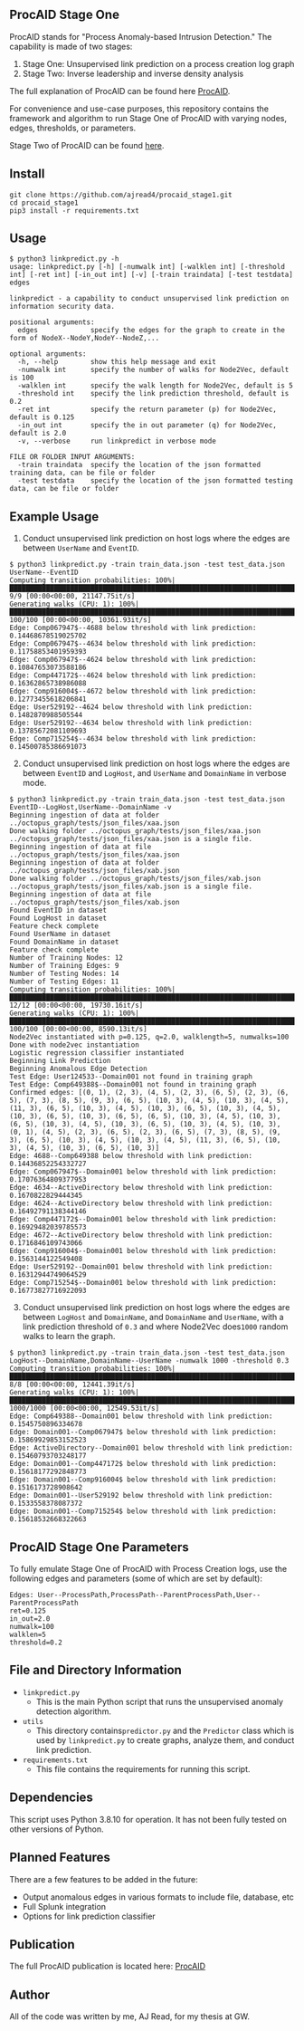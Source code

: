 ## ProcAID Stage One 

ProcAID stands for "Process Anomaly-based Intrusion Detection." The capability is made of two stages: 

1. Stage One: Unsupervised link prediction on a process creation log graph 
2. Stage Two: Inverse leadership and inverse density analysis  

The full explanation of ProcAID can be found here [ProcAID](https://www.proquest.com/openview/e4ce5ff777fc5943a8b4624677b3cad1/1.pdf?pq-origsite=gscholar&cbl=18750&diss=y).

For convenience and use-case purposes, this repository contains the framework and algorithm to run Stage One of ProcAID with varying nodes, edges, thresholds, or parameters.

Stage Two of ProcAID can be found [here](https://github.com/ajread4/procaid_stage2).

## Install
```
git clone https://github.com/ajread4/procaid_stage1.git
cd procaid_stage1
pip3 install -r requirements.txt
```
## Usage
```
$ python3 linkpredict.py -h
usage: linkpredict.py [-h] [-numwalk int] [-walklen int] [-threshold int] [-ret int] [-in_out int] [-v] [-train traindata] [-test testdata] edges

linkpredict - a capability to conduct unsupervised link prediction on information security data.

positional arguments:
  edges             specify the edges for the graph to create in the form of NodeX--NodeY,NodeY--NodeZ,...

optional arguments:
  -h, --help        show this help message and exit
  -numwalk int      specify the number of walks for Node2Vec, default is 100
  -walklen int      specify the walk length for Node2Vec, default is 5
  -threshold int    specify the link prediction threshold, default is 0.2
  -ret int          specify the return parameter (p) for Node2Vec, default is 0.125
  -in_out int       specify the in out parameter (q) for Node2Vec, default is 2.0
  -v, --verbose     run linkpredict in verbose mode

FILE OR FOLDER INPUT ARGUMENTS:
  -train traindata  specify the location of the json formatted training data, can be file or folder
  -test testdata    specify the location of the json formatted testing data, can be file or folder
```

## Example Usage

1. Conduct unsupervised link prediction on host logs where the edges are between ```UserName``` and ```EventID```. 
```
$ python3 linkpredict.py -train train_data.json -test test_data.json UserName--EventID
Computing transition probabilities: 100%|███████████████████████████████████████████████████████████████████████████████████████████████████████| 9/9 [00:00<00:00, 21147.75it/s]
Generating walks (CPU: 1): 100%|████████████████████████████████████████████████████████████████████████████████████████████████████████████| 100/100 [00:00<00:00, 10361.93it/s]
Edge: Comp067947$--4688 below threshold with link prediction: 0.14468678519025702
Edge: Comp067947$--4634 below threshold with link prediction: 0.11758853401959393
Edge: Comp067947$--4624 below threshold with link prediction: 0.10847653073588186
Edge: Comp447172$--4624 below threshold with link prediction: 0.16362865738986088
Edge: Comp916004$--4672 below threshold with link prediction: 0.12773455618206841
Edge: User529192--4624 below threshold with link prediction: 0.1482870988505544
Edge: User529192--4634 below threshold with link prediction: 0.13785672081109693
Edge: Comp715254$--4634 below threshold with link prediction: 0.14500785386691073
```
2. Conduct unsupervised link prediction on host logs where the edges are between ```EventID``` and ```LogHost```, and ```UserName``` and ```DomainName``` in verbose mode. 
```
$ python3 linkpredict.py -train train_data.json -test test_data.json EventID--LogHost,UserName--DomainName -v
Beginning ingestion of data at folder ../octopus_graph/tests/json_files/xaa.json
Done walking folder ../octopus_graph/tests/json_files/xaa.json
../octopus_graph/tests/json_files/xaa.json is a single file.
Beginning ingestion of data at file ../octopus_graph/tests/json_files/xaa.json
Beginning ingestion of data at folder ../octopus_graph/tests/json_files/xab.json
Done walking folder ../octopus_graph/tests/json_files/xab.json
../octopus_graph/tests/json_files/xab.json is a single file.
Beginning ingestion of data at file ../octopus_graph/tests/json_files/xab.json
Found EventID in dataset
Found LogHost in dataset
Feature check complete
Found UserName in dataset
Found DomainName in dataset
Feature check complete
Number of Training Nodes: 12
Number of Training Edges: 9
Number of Testing Nodes: 14
Number of Testing Edges: 11
Computing transition probabilities: 100%|█████████████████████████████████████████████████████████████████████████████████████████████████████| 12/12 [00:00<00:00, 19730.16it/s]
Generating walks (CPU: 1): 100%|█████████████████████████████████████████████████████████████████████████████████████████████████████████████| 100/100 [00:00<00:00, 8590.13it/s]
Node2Vec instantiated with p=0.125, q=2.0, walklength=5, numwalks=100
Done with node2vec instantiation
Logistic regression classifier instantiated
Beginning Link Prediction
Beginning Anomalous Edge Detection
Test Edge: User124533--Domain001 not found in training graph
Test Edge: Comp649388$--Domain001 not found in training graph
Confirmed edges: [(0, 1), (2, 3), (4, 5), (2, 3), (6, 5), (2, 3), (6, 5), (7, 3), (8, 5), (9, 3), (6, 5), (10, 3), (4, 5), (10, 3), (4, 5), (11, 3), (6, 5), (10, 3), (4, 5), (10, 3), (6, 5), (10, 3), (4, 5), (10, 3), (6, 5), (10, 3), (6, 5), (6, 5), (10, 3), (4, 5), (10, 3), (6, 5), (10, 3), (4, 5), (10, 3), (6, 5), (10, 3), (4, 5), (10, 3), (0, 1), (4, 5), (2, 3), (6, 5), (2, 3), (6, 5), (7, 3), (8, 5), (9, 3), (6, 5), (10, 3), (4, 5), (10, 3), (4, 5), (11, 3), (6, 5), (10, 3), (4, 5), (10, 3), (6, 5), (10, 3)]
Edge: 4688--Comp649388 below threshold with link prediction: 0.14436852254332727
Edge: Comp067947$--Domain001 below threshold with link prediction: 0.17076364809377953
Edge: 4634--ActiveDirectory below threshold with link prediction: 0.1670822829444345
Edge: 4624--ActiveDirectory below threshold with link prediction: 0.16492791138344146
Edge: Comp447172$--Domain001 below threshold with link prediction: 0.16929482039785573
Edge: 4672--ActiveDirectory below threshold with link prediction: 0.1716846109743066
Edge: Comp916004$--Domain001 below threshold with link prediction: 0.1563144122549408
Edge: User529192--Domain001 below threshold with link prediction: 0.16312944749064529
Edge: Comp715254$--Domain001 below threshold with link prediction: 0.16773827716922093
```
3. Conduct unsupervised link prediction on host logs where the edges are between ```LogHost``` and ```DomainName```, and ```DomainName``` and ```UserName```, with a link prediction threshold of ```0.3``` and where Node2Vec does```1000``` random walks to learn the graph.
```
$ python3 linkpredict.py -train train_data.json -test test_data.json LogHost--DomainName,DomainName--UserName -numwalk 1000 -threshold 0.3
Computing transition probabilities: 100%|███████████████████████████████████████████████████████████████████████████████████████████████████████| 8/8 [00:00<00:00, 12441.39it/s]
Generating walks (CPU: 1): 100%|██████████████████████████████████████████████████████████████████████████████████████████████████████████| 1000/1000 [00:00<00:00, 12549.53it/s]
Edge: Comp649388--Domain001 below threshold with link prediction: 0.1545750896334678
Edge: Domain001--Comp067947$ below threshold with link prediction: 0.15869929853152523
Edge: ActiveDirectory--Domain001 below threshold with link prediction: 0.15460793703248177
Edge: Domain001--Comp447172$ below threshold with link prediction: 0.15618177292848773
Edge: Domain001--Comp916004$ below threshold with link prediction: 0.1516173728908642
Edge: Domain001--User529192 below threshold with link prediction: 0.1533558378087372
Edge: Domain001--Comp715254$ below threshold with link prediction: 0.15618532668322663
```

## ProcAID Stage One Parameters 
To fully emulate Stage One of ProcAID with Process Creation logs, use the following edges and parameters (some of which are set by default): 
```
Edges: User--ProcessPath,ProcessPath--ParentProcessPath,User--ParentProcessPath
ret=0.125
in_out=2.0
numwalk=100
walklen=5
threshold=0.2
```
## File and Directory Information 

- ```linkpredict.py``` 
  - This is the main Python script that runs the unsupervised anomaly detection algorithm. 
- ```utils```
  - This directory contains```predictor.py``` and the ```Predictor``` class which is used by ```linkpredict.py``` to create graphs, analyze them, and conduct link prediction.
- ```requirements.txt```
  - This file contains the requirements for running this script. 

## Dependencies 
This script uses Python 3.8.10 for operation. It has not been fully tested on other versions of Python.

## Planned Features
There are a few features to be added in the future: 

- Output anomalous edges in various formats to include file, database, etc
- Full Splunk integration 
- Options for link prediction classifier

## Publication
The full ProcAID publication is located here: [ProcAID](https://www.proquest.com/openview/e4ce5ff777fc5943a8b4624677b3cad1/1.pdf?pq-origsite=gscholar&cbl=18750&diss=y)

## Author
All of the code was written by me, AJ Read, for my thesis at GW. 
